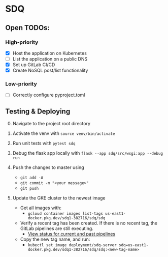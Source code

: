 # SDQ
## Open TODOs:
### High-priority
- [x] Host the application on Kubernetes
- [ ] List the application on a public DNS
- [x] Set up GitLab CI/CD
- [x] Create NoSQL post/list functionality
### Low-priority
- [ ] Correctly configure pyproject.toml

## Testing & Deploying
0. Navigate to the project root directory
1. Activate the venv with `source venv/bin/activate`
2. Run unit tests with `pytest sdq`
3. Debug the flask app locally with `flask --app sdq/src/wsgi:app --debug run`
4. Push the changes to master using
    - `git add -A`
    - `git commit -m "<your message>"`
    - `git push`

5. Update the GKE cluster to the newest image
    - Get all images with: 
        - `gcloud container images list-tags us-east1-docker.pkg.dev/sdq1-382716/sdq/sdq`
    - Verify a recent tag has been created. If there is no recent tag, the GitLab pipelines are still executing.
        - [View status for current and past pipelines](https://gitlab.com/nicholaskiranmerchant_portfolio/sdq/-/pipelines)
    - Copy the new tag name, and run:
        - `kubectl set image deployment/sdq-server sdq=us-east1-docker.pkg.dev/sdq1-382716/sdq/sdq:<new-tag-name>`